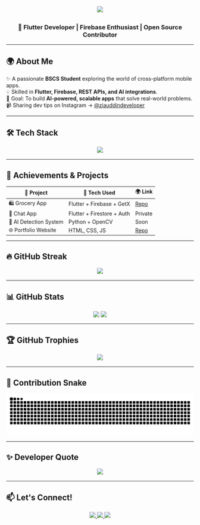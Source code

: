 <h1 align="center">
  <img src="https://capsule-render.vercel.app/api?type=rect&color=000000&height=60&section=header&text=Hi+👋,+I'm+Zia+Ud+Din&fontSize=30&fontColor=ffffff&animation=fadeIn" />
</h1>





<h3 align="center">🚀 Flutter Developer | Firebase Enthusiast | Open Source Contributor</h3>

---

## 🌍 About Me
✨ A passionate **BSCS Student** exploring the world of cross-platform mobile apps.  
💡 Skilled in **Flutter, Firebase, REST APIs, and AI integrations**.  
🎯 Goal: To build **AI-powered, scalable apps** that solve real-world problems.  
📹 Sharing dev tips on Instagram → [@ziauddindeveloper](https://instagram.com/ziauddindeveloper)  

---

## 🛠️ Tech Stack
<p align="center">
  <img src="https://skillicons.dev/icons?i=dart,flutter,firebase,sqlite,python,cpp,git,github,postman" />
</p>

---

## 🌟 Achievements & Projects
<div align="center">

| 🚀 Project | 🔧 Tech Used | 🌍 Link |
|------------|--------------|---------|
| 🛍️ Grocery App | Flutter + Firebase + GetX | [Repo](https://github.com/Ziauddin-developer/Grocery-App-Admin-Side) |
| 📲 Chat App | Flutter + Firestore + Auth | Private |
| 🤖 AI Detection System | Python + OpenCV | Soon |
| 🌐 Portfolio Website | HTML, CSS, JS | [Repo](https://github.com/Ziauddin-developer/portfolio_web) |

</div>

---

## 🔥 GitHub Streak
<p align="center">
  <img src="https://streak-stats.demolab.com?user=Ziauddin-developer&theme=gruvbox&hide_border=true" />
</p>

---

## 📊 GitHub Stats
<p align="center">
  <img src="https://github-readme-stats.vercel.app/api?username=Ziauddin-developer&show_icons=true&theme=gruvbox&hide_border=true" height="170"/>
  <img src="https://github-readme-stats.vercel.app/api/top-langs/?username=Ziauddin-developer&layout=compact&theme=gruvbox&hide_border=true" height="170"/>
</p>

---

## 🏆 GitHub Trophies
<p align="center">
  <img src="https://github-profile-trophy.vercel.app/?username=Ziauddin-developer&theme=onedark&column=4&margin-w=10&margin-h=10" />
</p>

---

## 🐍 Contribution Snake
<p align="center">
  <img src="https://raw.githubusercontent.com/Ziauddin-developer/Ziauddin-developer/output/github-contribution-grid-snake.svg" alt="snake animation" />
</p>

---

## ✨ Developer Quote
<p align="center">
  <img src="https://img.shields.io/badge/Code.+Create.+Conquer.-blueviolet?style=for-the-badge&logo=flutter&logoColor=white" />
</p>

---

## 📫 Let's Connect!
<p align="center">
  <a href="www.linkedin.com/in/ziauddin-developer">
    <img src="https://img.shields.io/badge/LinkedIn-0A66C2?style=for-the-badge&logo=linkedin&logoColor=white" />
  </a>
  <a href="mailto:ziauddin.dev@example.com">
    <img src="https://img.shields.io/badge/Gmail-D14836?style=for-the-badge&logo=gmail&logoColor=white" />
  </a>
  <a href="https://www.instagram.com/codewithzia">
    <img src="https://img.shields.io/badge/Instagram-E4405F?style=for-the-badge&logo=instagram&logoColor=white" />
  </a>
</p>
